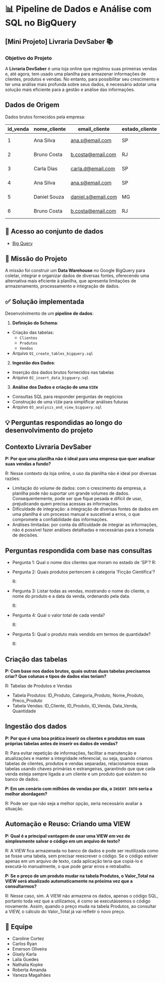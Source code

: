 # 📊 Pipeline de Dados e Análise com SQL no BigQuery

## [Mini Projeto] Livraria DevSaber 📚
### Objetivo do Projeto
A **Livraria DevSaber** é uma loja online que registrou suas primeiras vendas e, até agora, tem usado uma planilha para armazenar informações de clientes, produtos e vendas. No entanto, para possibilitar seu crescimento e ter uma análise mais profunda sobre seus dados, é necessário adotar uma solução mais eficiente para a gestão e análise das informações.

## **Dados de Origem**

Dados brutos fornecidos pela empresa:

| id_venda | nome_cliente | email_cliente | estado_cliente | nome_produto | categoria_produto | preco_produto | data_venda | quantidade |
| --- | --- | --- | --- | --- | --- | --- | --- | --- |
| 1 | Ana Silva | ana.s@email.com | SP | Fundamentos de SQL | Dados | 60.00 | 2024-01-15 | 1 |
| 2 | Bruno Costa | b.costa@email.com | RJ | Duna | Ficção Científica | 80.50 | 2024-01-18 | 1 |
| 3 | Carla Dias | carla.d@email.com | SP | Python para Dados | Programação | 75.00 | 2024-02-02 | 2 |
| 4 | Ana Silva | ana.s@email.com | SP | Duna | Ficção Científica | 80.50 | 2024-02-10 | 1 |
| 5 | Daniel Souza | daniel.s@email.com | MG | Fundamentos de SQL | Dados | 60.00 | 2024-02-20 | 1 |
| 6 | Bruno Costa | b.costa@email.com | RJ | O Guia do Mochileiro | Ficção Científica | 42.00 | 2024-03-05 | 1 |

## 🔗 Acesso ao conjunto de dados
* [Big Query](https://console.cloud.google.com/bigquery?ws=!1m4!1m3!3m2!1st1engenhariadados!2sLivrariaDevSaber_Grupo_3_6&project=t1engenhariadados)

## 🎯 Missão do Projeto
A missão foi construir um **Data Warehouse** no Google BigQuery para coletar, integrar e organizar dados de diversas fontes, oferecendo uma alternativa mais eficiente à planilha, que apresenta limitações de armazenamento, processamento e integração de dados. 

## ✅ Solução implementada
Desenvolvimento de um **pipeline de dados**:

1. **Definição do Schema**:
 * Criação das tabelas:
   * `Clientes`
   * `Produtos`
   * `Vendas`
*  Arquivo `01_create_tables_bigquery.sql`
   
2. **Ingestão dos Dados**:
* Inserção dos dados brutos fornecidos nas tabelas
* Arquivo `02_insert_data_bigquery.sql`
   
3. **Análise dos Dados e criação de uma `VIEW`**
* Consultas SQL para responder perguntas de negócios
* Construção de uma `VIEW` para simplificar análises futuras
* Arquivo `03_analysis_and_view_bigquery.sql`

## 💡 Perguntas respondidas ao longo do desenvolvimento do projeto 

## Contexto Livraria DevSaber
**P: Por que uma planilha não é ideal para uma empresa que quer analisar suas vendas a fundo?**

R: Nesse contexto da loja online, o uso da planilha não é ideal por diversas razões:
* Limitação do volume de dados: com o crescimento da empresa, a planilha pode não suportar um grande volumes de dados. Consequentemente, pode ser que fique pesada e difícil de usar, prejudicando quem precisa acessas as informações.
* Dificuldade de integração: a integração de diversas fontes de dados em uma planilha é um processo manual e suscetível a erros, o que compromete a confiabilidade das informações.
* Análises limitadas: por conta da dificuldade de integrar as informações, não é possível fazer análises detalhadas e necessárias para a tomada de decisões.

## Perguntas respondida com base nas consultas
* Pergunta 1: Qual o nome dos clientes que moram no estado de 'SP'?
  R:

* Pergunta 2: Quais produtos pertencem à categoria 'Ficção Científica'?
  
  R:

* Pergunta 3: Listar todas as vendas, mostrando o nome do cliente, o nome do produto e a data da venda, ordenando pela data.

  R:

* Pergunta 4: Qual o valor total de cada venda?

  R:

* Pergunta 5: Qual o produto mais vendido em termos de quantidade?

  R:

## Criação das tabelas
**P: Com base nos dados brutos, quais outras duas tabelas precisamos criar? Que colunas e tipos de dados elas teriam?**

R: Tabelas de Produtos e Vendas
* Tabela Produtos: ID_Produto, Categoria_Produto, Nome_Produto, Preco_Produto
* Tabela Vendas: ID_Cliente, ID_Produto, ID_Venda, Data_Venda, Quantidade

## Ingestão dos dados
**P: Por que é uma boa prática inserir os clientes e produtos em suas próprias tabelas antes de inserir os dados de vendas?**

R: Para evitar repetição de informações, facilitar a manutenção e atualizações e manter a integridade referencial, ou seja, quando criamos tabelas de clientes, produtos e vendas separadas, relacionamos essas tabelas usando chaves primárias e estrangeiras, garantindo que que cada venda esteja sempre ligada a um cliente e um produto que existem no banco de dados.

**P: Em um cenário com milhões de vendas por dia, o `INSERT INTO` seria a melhor abordagem?**

R: Pode ser que não seja a melhor opção, seria necessário avaliar a situação. 

## Automação e Reuso: Criando uma VIEW
**P: Qual é a principal vantagem de usar uma VIEW em vez de simplesmente salvar o código em um arquivo de texto?**

R: A VIEW fica armazenada no banco de dados e pode ser reutilizada como se fosse uma tabela, sem precisar reescrever o código. Se o código estiver apenas em um arquivo de texto, cada aplicação teria que copiá-lo e executá-lo manualmente, o que pode gerar erros e retrabalho.

**P: Se o preço de um produto mudar na tabela Produtos, o Valor_Total na VIEW será atualizado automaticamente na próxima vez que a consultarmos?**

R: Nesse caso, sim. A VIEW não armazena os dados, apenas o código SQL, portanto toda vez que a utilizamos, é como se executássemos o código novamente. Assim, quando o preço muda na tabela Produtos, ao consultar a VIEW, o cálculo do Valor_Total já vai refletir o novo preço.

## 👥 Equipe
* Caroline Cortez
* Carlos Ryan
* Emerson Oliveira
* Gisely Karla
* Laila Guedes
* Nathalia Kopke
* Roberta Amanda
* Vaneza Magalhães 
